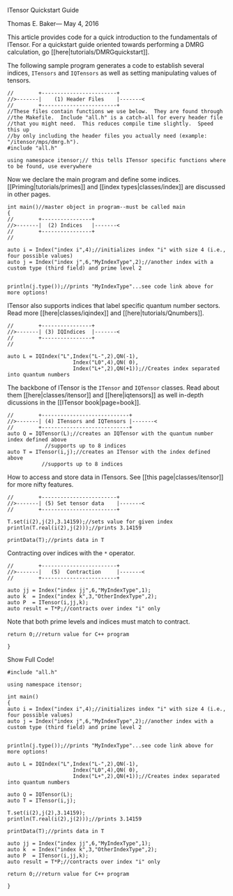 <span class='article_title'>ITensor Quickstart Guide</span>

<span class='article_sig'>Thomas E. Baker&mdash; May 4, 2016</span>

This article provides code for a quick introduction to the fundamentals of ITensor. For a quickstart guide oriented towards performing a DMRG calculation, go [[here|tutorials/DMRGquickstart]].

The following sample program generates a code to establish several indices, `ITensors` and `IQTensors` as well as setting manipulating values of tensors.

    //        +------------------------+
    //>-------|    (1) Header Files    |-------<
    //        +------------------------+
    //These files contain functions we use below.  They are found through 
    //the Makefile.  Include "all.h" is a catch-all for every header file
    //that you might need.  This reduces compile time slightly.  Speed this up
    //by only including the header files you actually need (example: "/itensor/mps/dmrg.h").
    #include "all.h"

    using namespace itensor;// this tells ITensor specific functions where to be found, use everywhere

Now we declare the main program and define some indices.  [[Priming|tutorials/primes]] and [[index types|classes/index]] are discussed in other pages.

    int main()//master object in program--must be called main
    {
    //        +----------------+
    //>-------|  (2) Indices   |-------<
    //        +----------------+
    //

    auto i = Index("index i",4);//initializes index "i" with size 4 (i.e., four possible values)
    auto j = Index("index j",6,"MyIndexType",2);//another index with a custom type (third field) and prime level 2


    println(j.type());//prints "MyIndexType"...see code link above for more options!

ITensor also supports indices that label specific quantum number sectors.  Read more [[here|classes/iqindex]] and [[here|tutorials/Qnumbers]].

    //        +----------------+
    //>-------| (3) IQIndices  |-------<
    //        +----------------+
    //

    auto L = IQIndex("L",Index("L-",2),QN(-1),
                         Index("L0",4),QN( 0),
                         Index("L+",2),QN(+1));//Creates index separated into quantum numbers

The backbone of ITensor is the `ITensor` and `IQTensor` classes.  Read about them [[here|classes/itensor]] and [[here|iqtensors]] as well in-depth dicussions in the [[ITensor book|page=book]].
    
    //        +----------------------------+
    //>-------| (4) ITensors and IQTensors |-------<
    //        +----------------------------+
    auto Q = IQTensor(L);//creates an IQTensor with the quantum number index defined above
                //supports up to 8 indices
    auto T = ITensor(i,j);//creates an ITensor with the index defined above
               //supports up to 8 indices

How to access and store data in ITensors.  See [[this page|classes/itensor]] for more nifty features.

    //        +------------------------+
    //>-------| (5) Set tensor data    |-------<
    //        +------------------------+

    T.set(i(2),j(2),3.14159);//sets value for given index
    println(T.real(i(2),j(2)));//prints 3.14159

    printData(T);//prints data in T

Contracting over indices with the `*` operator.

    //        +------------------------+
    //>-------|   (5)  Contraction     |-------<
    //        +------------------------+

    auto jj = Index("index jj",6,"MyIndexType",1);
    auto k  = Index("index k",3,"OtherIndexType",2);
    auto P  = ITensor(i,jj,k);
    auto result = T*P;//contracts over index "i" only


Note that both prime levels and indices must match to contract.


    return 0;//return value for C++ program

    }



  <div class="example_clicker">Show Full Code!</div>

    #include "all.h"

    using namespace itensor;

    int main()
    {
    auto i = Index("index i",4);//initializes index "i" with size 4 (i.e., four possible values)
    auto j = Index("index j",6,"MyIndexType",2);//another index with a custom type (third field) and prime level 2


    println(j.type());//prints "MyIndexType"...see code link above for more options!

    auto L = IQIndex("L",Index("L-",2),QN(-1),
                         Index("L0",4),QN( 0),
                         Index("L+",2),QN(+1));//Creates index separated into quantum numbers

    auto Q = IQTensor(L);
    auto T = ITensor(i,j);

    T.set(i(2),j(2),3.14159);
    println(T.real(i(2),j(2)));//prints 3.14159

    printData(T);//prints data in T

    auto jj = Index("index jj",6,"MyIndexType",1);
    auto k  = Index("index k",3,"OtherIndexType",2);
    auto P  = ITensor(i,jj,k);
    auto result = T*P;//contracts over index "i" only

    return 0;//return value for C++ program

    }

